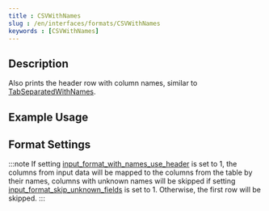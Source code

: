 ```yaml
---
title : CSVWithNames
slug : /en/interfaces/formats/CSVWithNames
keywords : [CSVWithNames]
---
```


## Description

Also prints the header row with column names, similar to [TabSeparatedWithNames](#tabseparatedwithnames).

## Example Usage

## Format Settings

:::note
If setting [input_format_with_names_use_header](/docs/en/operations/settings/settings-formats.md/#input_format_with_names_use_header) is set to 1,
the columns from input data will be mapped to the columns from the table by their names, columns with unknown names will be skipped if setting [input_format_skip_unknown_fields](/docs/en/operations/settings/settings-formats.md/#input_format_skip_unknown_fields) is set to 1.
Otherwise, the first row will be skipped.
:::

